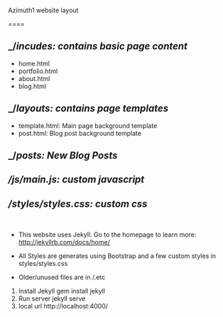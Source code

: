Azimuth1 website layout

====

## _/_incudes: contains basic page content_
- home.html
- portfolio.html
- about.html
- blog.html

## _/_layouts: contains page templates_
- template.html: Main page background template
- post.html: Blog post background template

## _/_posts: New Blog Posts_

## _/js/main.js: custom javascript_

## _/styles/styles.css: custom css_

<br>

- This website uses Jekyll. Go to the homepage to learn more: http://jekyllrb.com/docs/home/

- All Styles are generates using Bootstrap and a few custom styles in styles/styles.css

- Older/unused files are in /.etc


1. Install Jekyll
  		gem install jekyll
2. Run server
		jekyll serve
3. local url
		http://localhost:4000/
